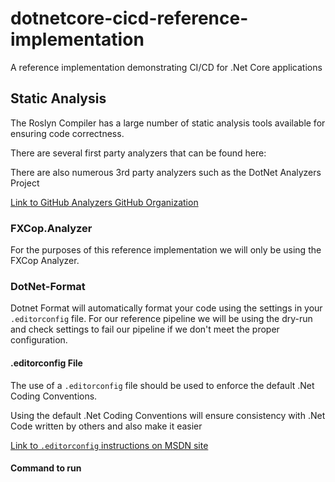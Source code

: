 # dotnetcore-cicd-reference-implementation

A reference implementation demonstrating CI/CD for .Net Core applications

## Static Analysis

The Roslyn Compiler has a large number of static analysis tools available for
ensuring code correctness.

There are several first party analyzers that can be found here:

There are also numerous 3rd party analyzers such as the DotNet Analyzers Project

[Link to GitHub Analyzers GitHub Organization](https://github.com/DotNetAnalyzers)

### FXCop.Analyzer

For the purposes of this reference implementation we will only be using the
FXCop Analyzer.

### DotNet-Format

Dotnet Format will automatically format your code using the settings in your
`.editorconfig` file. For our reference pipeline we will be using the dry-run
and check settings to fail our pipeline if we don't meet the proper
configuration.

#### .editorconfig File

The use of a `.editorconfig` file should be used to enforce the default .Net
Coding Conventions.

Using the default .Net Coding Conventions will ensure consistency with .Net
Code written by others and also make it easier

[Link to `.editorconfig` instructions on MSDN site](https://docs.microsoft.com/en-gb/visualstudio/ide/editorconfig-code-style-settings-reference?view=vs-2019)

#### Command to run
